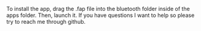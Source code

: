 To install the app, drag the .fap file into the bluetooth folder inside of the apps folder. Then, launch it. If you have questions I want to help so please try to reach me through github.
